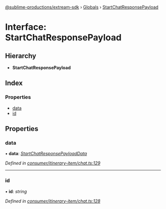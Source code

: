 [@sublime-productions/extream-sdk](../README.md) › [Globals](../globals.md) › [StartChatResponsePayload](startchatresponsepayload.md)

# Interface: StartChatResponsePayload

## Hierarchy

* **StartChatResponsePayload**

## Index

### Properties

* [data](startchatresponsepayload.md#data)
* [id](startchatresponsepayload.md#id)

## Properties

###  data

• **data**: *[StartChatResponsePayloadData](startchatresponsepayloaddata.md)*

*Defined in [consumer/itinerary-item/chat.ts:129](https://github.com/Extream-SaaS/ex-sdk/blob/83ee764/src/consumer/itinerary-item/chat.ts#L129)*

___

###  id

• **id**: *string*

*Defined in [consumer/itinerary-item/chat.ts:128](https://github.com/Extream-SaaS/ex-sdk/blob/83ee764/src/consumer/itinerary-item/chat.ts#L128)*
